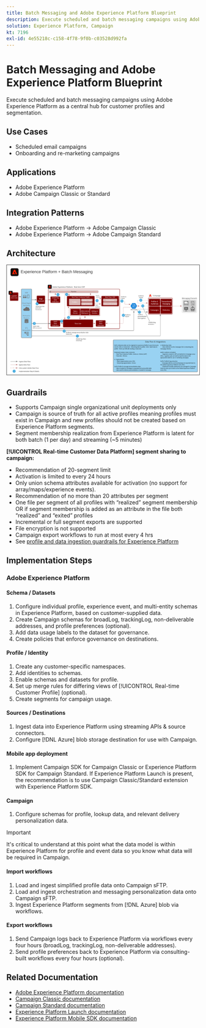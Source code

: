 ```yaml
---
title: Batch Messaging and Adobe Experience Platform Blueprint
description: Execute scheduled and batch messaging campaigns using Adobe Experience Platform as a central hub for customer profiles and segmentation.
solution: Experience Platform, Campaign
kt: 7196
exl-id: 4e55218c-c158-4f78-9f0b-c03528d992fa
---
```

# Batch Messaging and Adobe Experience Platform Blueprint

Execute scheduled and batch messaging campaigns using Adobe Experience Platform as a central hub for customer profiles and segmentation.

## Use Cases

* Scheduled email campaigns
* Onboarding and re-marketing campaigns

## Applications

* Adobe Experience Platform
* Adobe Campaign Classic or Standard

## Integration Patterns

* Adobe Experience Platform → Adobe Campaign Classic
* Adobe Experience Platform → Adobe Campaign Standard

## Architecture

<img src="assets/aepbatch.svg" alt="Reference architecture for the Batch Messaging and Adobe Experience Platform scenario" style="border:1px solid #4a4a4a" />

## Guardrails

* Supports Campaign single organizational unit deployments only
* Campaign is source of truth for all active profiles meaning profiles must exist in Campaign and new profiles should not be created based on Experience Platform segments.
* Segment membership realization from Experience Platform is latent for both batch (1 per day) and streaming (~5 minutes)

**[!UICONTROL Real-time Customer Data Platform] segment sharing to campaign:**

* Recommendation of 20-segment limit
* Activation is limited to every 24 hours
* Only union schema attributes available for activation (no support for array/maps/experience events). 
* Recommendation of no more than 20 attributes per segment
* One file per segment of all profiles with “realized” segment membership OR if segment membership is added as an attribute in the file both “realized” and “exited” profiles
* Incremental or full segment exports are supported
* File encryption is not supported
* Campaign export workflows to run at most every 4 hrs
* See [profile and data ingestion guardrails for Experience Platform](https://experienceleague.adobe.com/docs/experience-platform/profile/guardrails.html)

## Implementation Steps

### Adobe Experience Platform

#### Schema / Datasets

1.  Configure individual profile, experience event, and multi-entity schemas in Experience Platform, based on customer-supplied data.
1.  Create Campaign schemas for broadLog, trackingLog, non-deliverable addresses, and profile preferences (optional).
1.  Add data usage labels to the dataset for governance.
1.  Create policies that enforce governance on destinations.

#### Profile / Identity

1.  Create any customer-specific namespaces.
1.  Add identities to schemas.
1.  Enable schemas and datasets for profile.
1.  Set up merge rules for differing views of [!UICONTROL Real-time Customer Profile] (optional).
1.  Create segments for campaign usage.

#### Sources / Destinations

1.  Ingest data into Experience Platform using streaming APIs & source connectors.
1.  Configure [!DNL Azure] blob storage destination for use with Campaign.

#### Mobile app deployment

1.  Implement Campaign SDK for Campaign Classic or Experience Platform SDK for Campaign Standard. If Experience Platform Launch is present, the recommendation is to use Campaign Classic/Standard extension with Experience Platform SDK.

#### Campaign

1.  Configure schemas for profile, lookup data, and relevant delivery personalization data.
    
>[!IMPORTANT]
>
>It's critical to understand at this point what the data model is within Experience Platform for profile and event data so you know what data will be required in Campaign.
    
#### Import workflows

1.  Load and ingest simplified profile data onto Campaign sFTP.
1.  Load and ingest orchestration and messaging personalization data onto Campaign sFTP.
1.  Ingest Experience Platform segments from [!DNL Azure] blob via workflows.

#### Export workflows

1.  Send Campaign logs back to Experience Platform via workflows every four hours (broadLog, trackingLog, non-deliverable addresses).
1.  Send profile preferences back to Experience Platform via consulting-built workflows every four hours (optional).


## Related Documentation

* [Adobe Experience Platform documentation](https://experienceleague.adobe.com/docs/experience-platform.html?lang=en)
* [Campaign Classic documentation](https://experienceleague.adobe.com/docs/campaign-classic.html?lang=en)
* [Campaign Standard documentation](https://experienceleague.adobe.com/docs/campaign-standard.html?lang=en)
* [Experience Platform Launch documentation](https://experienceleague.adobe.com/docs/launch.html?lang=en)
* [Experience Platform Mobile SDK documentation](https://experienceleague.adobe.com/docs/mobile.html?lang=en)
